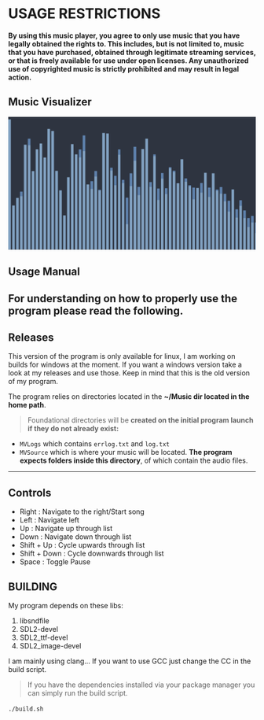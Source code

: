 
# USAGE RESTRICTIONS
 
**By using this music player, you agree to only use music that you have legally obtained the rights to. This includes, but is not limited to, music that you have purchased, obtained through legitimate streaming services, or that is freely available for use under open licenses. Any unauthorized use of copyrighted music is strictly prohibited and may result in legal action.**

## Music Visualizer
![Image](example/example.png)

## Usage Manual
**For understanding on how to properly use the program please read the following**.
---

## Releases

This version of the program is only available for linux, I am working on builds for windows at the moment. If you want a windows version take a look at my releases and use those. Keep in mind that this is the old version of my program.
 
The program relies on directories located in the **~/Music dir located in the home path**.

> Foundational directories will be **created on the initial program launch if they do not already exist:**
- ```MVLogs``` which contains ```errlog.txt``` and ```log.txt```
- ```MVSource``` which is where your music will be located. **The program expects folders inside this directory**, of which contain the audio files.
---


## Controls
- Right : Navigate to the right/Start song
- Left : Navigate left
- Up : Navigate up through list
- Down : Navigate down through list
- Shift + Up : Cycle upwards through list
- Shift + Down : Cycle downwards through list
- Space : Toggle Pause

## BUILDING
My program depends on these libs:

1. libsndfile
2. SDL2-devel
3. SDL2_ttf-devel
4. SDL2_image-devel

I am mainly using clang... If you want to use GCC just change the CC in the build script.

> If you have the dependencies installed via your package manager you can simply run the build script.

```./build.sh```





